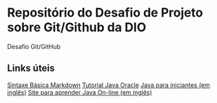 # Repositório do Desafio de Projeto sobre Git/Github da DIO
Desafio Git/GitHub


## Links úteis
[Sintaxe Básica Markdown](https://www.markdownguide.org/)
[Tutorial Java Oracle](https://docs.oracle.com/javase/tutorial/)
[Java para iniciantes (em inglês)](https://beginnersbook.com/java-tutorial-for-beginners-with-examples/)
[Site para aprender Java On-line (em inglês)](https://www.learnjavaonline.org)
